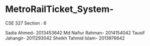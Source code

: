 # MetroRailTicket_System-

CSE 327 Section : 6 

Sadia Ahmed-     	    2013453642
Md Nafiur Rahman-	    2014154042
Tausif Jahangir-	    2011293042
Sheikh Tahmid Islam-	2013976642
